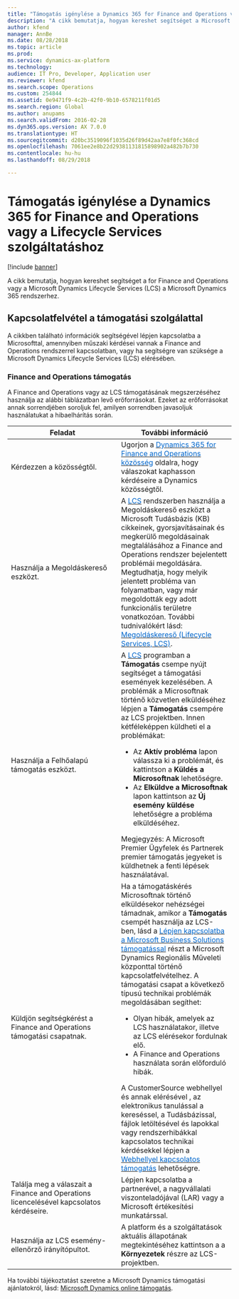 ```yaml
---
title: "Támogatás igénylése a Dynamics 365 for Finance and Operations vagy a Lifecycle Services szolgáltatáshoz"
description: "A cikk bemutatja, hogyan kereshet segítséget a Microsoft Dynamics 365 for Finance and Operations vagy a Microsoft Dynamics Lifecycle Services (LCS) a Microsoft Dynamics 365 rendszerhez."
author: kfend
manager: AnnBe
ms.date: 08/28/2018
ms.topic: article
ms.prod: 
ms.service: dynamics-ax-platform
ms.technology: 
audience: IT Pro, Developer, Application user
ms.reviewer: kfend
ms.search.scope: Operations
ms.custom: 254844
ms.assetid: 0e9471f9-4c2b-42f0-9b10-6578211f01d5
ms.search.region: Global
ms.author: anupams
ms.search.validFrom: 2016-02-28
ms.dyn365.ops.version: AX 7.0.0
ms.translationtype: HT
ms.sourcegitcommit: d20bc3519096f1035d26f89d42aa7e8f0fc368cd
ms.openlocfilehash: 7061ee2e8b22d29381131815898902a482b7b730
ms.contentlocale: hu-hu
ms.lasthandoff: 08/29/2018

---
```


# <a name="get-support-for-finance-and-operations-or-lifecycle-services-lcs"></a>Támogatás igénylése a Dynamics 365 for Finance and Operations vagy a Lifecycle Services szolgáltatáshoz

[!include [banner](../includes/banner.md)]

A cikk bemutatja, hogyan kereshet segítséget a for Finance and Operations vagy a Microsoft Dynamics Lifecycle Services (LCS) a Microsoft Dynamics 365 rendszerhez. 

<a name="contact-support"></a>Kapcsolatfelvétel a támogatási szolgálattal
---------------

A cikkben található információk segítségével lépjen kapcsolatba a Microsofttal, amennyiben műszaki kérdései vannak a Finance and Operations rendszerrel kapcsolatban, vagy ha segítségre van szüksége a Microsoft Dynamics Lifecycle Services (LCS) elérésében.

### <a name="finance-and-operations-support"></a>Finance and Operations támogatás

A Finance and Operations vagy az LCS támogatásának megszerzéséhez használja az alábbi táblázatban levő erőforrásokat. Ezeket az erőforrásokat annak sorrendjében soroljuk fel, amilyen sorrendben javasoljuk használatukat a hibaelhárítás során.

<table>
<colgroup>
<col width="33%" />
<col width="33%" />
</colgroup>
<thead>
<tr class="header">
<th>Feladat</th>
<th>További információ</th>
</tr>
</thead>
<tbody>
<tr class="odd">
<td>Kérdezzen a közösségtől.</td>
<td>Ugorjon a <a href="https://go.microsoft.com/fwlink/?linkid=2013438"><span style="color: #0066cc;">Dynamics 365 for Finance and Operations közösség</span></a> oldalra, hogy válaszokat kaphasson kérdéseire a Dynamics közösségtől.</td>
</tr>
<tr class="even">
<td>Használja a Megoldáskereső eszközt.</td>
<td>A <a href="https://lcs.dynamics.com/"><span style="color: #0066cc;">LCS</span></a> rendszerben használja a Megoldáskereső eszközt a Microsoft Tudásbázis (KB) cikkeinek, gyorsjavításainak és megkerülő megoldásainak megtalálásához a Finance and Operations rendszer bejelentett problémái megoldására. Megtudhatja, hogy melyik jelentett probléma van folyamatban, vagy már megoldották egy adott funkcionális területre vonatkozóan. További tudnivalókért lásd: <a href="issue-search-lcs.md"><span style="color: #0066cc;">Megoldáskereső (Lifecycle Services, LCS)</span></a>.</td>
</tr>
<tr class="odd">
<td>Használja a Felhőalapú támogatás eszközt.</td>
<td>A <a href="https://lcs.dynamics.com/"><span style="color: #0066cc;">LCS</span></a> programban a <strong>Támogatás</strong> csempe nyújt segítséget a támogatási események kezelésében. A problémák a Microsoftnak történő közvetlen elküldéséhez lépjen a <strong>Támogatás</strong> csempére az LCS projektben. Innen kétféleképpen küldheti el a problémákat:
<ul>
<li>Az <strong>Aktív probléma</strong> lapon válassza ki a problémát, és kattintson a <strong>Küldés a Microsoftnak</strong> lehetőségre.</li>
<li>Az <strong>Elküldve a Microsoftnak</strong> lapon kattintson az <strong>Új esemény küldése</strong> lehetőségre a probléma elküldéséhez.</li>
</ul>
Megjegyzés: A Microsoft Premier Ügyfelek és Partnerek premier támogatás jegyeket is küldhetnek a fenti lépések használatával.</td>
</tr>
<tr class="even">
<td>Küldjön segítségkérést a Finance and Operations támogatási csapatnak.</td>
<td>Ha a támogatáskérés Microsoftnak történő elküldésekor nehézségei támadnak, amikor a <strong>Támogatás</strong> csempét használja az LCS-ben, lásd a <a href="https://mbs.microsoft.com/customersource/northamerica/ax/support/support-news/global_support_contacts_eng"><span style="color: #0066cc;">Lépjen kapcsolatba a Microsoft Business Solutions támogatással</span></a> részt a Microsoft Dynamics Regionális Műveleti központtal történő kapcsolatfelvételhez. A támogatási csapat a következő típusú technikai problémák megoldásában segíthet:
<ul>
<li>Olyan hibák, amelyek az LCS használatakor, illetve az LCS elérésekor fordulnak elő.</li>
<li>A Finance and Operations használata során előforduló hibák.</li>
</ul>
A CustomerSource webhellyel és annak elérésével , az elektronikus tanulással a kereséssel, a Tudásbázissal, fájlok letöltésével és lapokkal vagy rendszerhibákkal kapcsolatos technikai kérdésekkel lépjen a <a href="https://mbs2.microsoft.com/members/VoiceSupport/VoiceSupportInternal.aspx"><span style="color: #0066cc;">Webhellyel kapcsolatos támogatás</span></a> lehetőségre.</td>
</tr>
<tr class="odd">
<td>Találja meg a válaszait a Finance and Operations licencelésével kapcsolatos kérdéseire.</td>
<td>Lépjen kapcsolatba a partnerével, a nagyvállalati viszonteladójával (LAR) vagy a Microsoft értékesítési munkatárssal.</td>
</tr>
<tr class="even">
<td>Használja az LCS esemény-ellenőrző irányítópultot.</td>
<td>A platform és a szolgáltatások aktuális állapotának megtekintéséhez kattintson a a <strong>Környezetek</strong> részre az LCS-projektben.</td>
</tr>
</tbody>
</table>

Ha további tájékoztatást szeretne a Microsoft Dynamics támogatási ajánlatokról, lásd: [Microsoft Dynamics online támogatás](https://www.microsoft.com/en-us/dynamics/dynamics-online-support.aspx).




